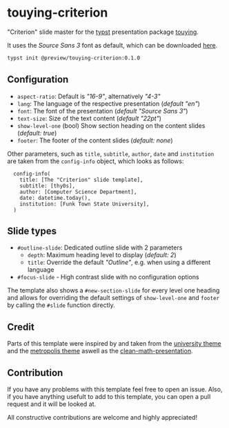# touying-criterion
"Criterion" slide master for the [typst](https://typst.app) presentation package [touying](https://touying-typ.github.io). 

It uses the *Source Sans 3* font as default, which can be downloaded [here](https://api.fontsource.org/v1/download/source-sans-3).

```bash
typst init @preview/touying-criterion:0.1.0
```

## Configuration

- `aspect-ratio`: Default is *"16-9"*, alternatively *"4-3"*
- `lang`: The language of the respective presentation (*default "en"*)
- `font`: The font of the presentation (*default "Source Sans 3"*)
- `text-size`: Size of the text content (*default "22pt"*)
- `show-level-one` (bool) Show section heading on the content slides (*default: true*)
- `footer`: The footer of the content slides (*default: none*)

Other parameters, such as `title`, `subtitle`, `author`, `date` and `institution` are taken from the `config-info` object, which looks as follows: 

```typst
  config-info(
    title: [The "Criterion" slide template],
    subtitle: [thy0s],
    author: [Computer Science Department],
    date: datetime.today(),
    institution: [Funk Town State University],
  )
```

## Slide types
- `#outline-slide`: Dedicated outline slide with 2 parameters
    + `depth`: Maximum heading level to display (*default: 2*)
    + `title`: Override the default *"Outline"*, e.g. when using a different language
- `#focus-slide` - High contrast slide with no configuration options

The template also shows a `#new-section-slide` for every level one heading and allows for overriding the default settings of `show-level-one` and `footer` by calling the `#slide` function directly.

## Credit 
Parts of this template were inspired by and taken from the [university theme](https://github.com/touying-typ/touying/blob/main/themes/university.typ) and the [metropolis theme](https://github.com/touying-typ/touying/blob/main/themes/metropolis.typ) aswell as the [clean-math-presentation](https://github.com/JoshuaLampert/clean-math-presentation).

## Contribution
If you have any problems with this template feel free to open an issue. Also, if you have anything usefult to add to this template, you can open a pull request and it will be looked at. 

All constructive contributions are welcome and highly appreciated!
